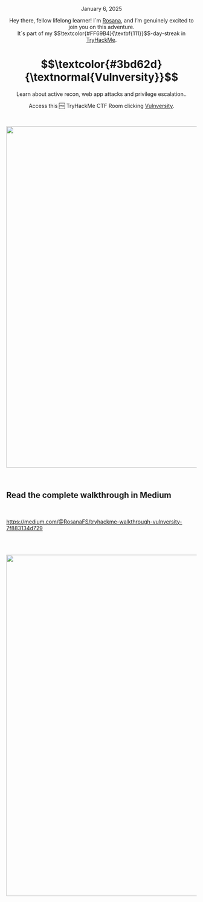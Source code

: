 <p align="center">January 6, 2025</p>
<p align="center">Hey there, fellow lifelong learner! I´m <a href="https://www.linkedin.com/in/rosanafssantos/">Rosana</a>, and I’m genuinely excited to join you on this adventure.<br>
It´s part of my $$\textcolor{#FF69B4}{\textbf{111}}$$-day-streak in  <a href="https://tryhackme.com/">TryHackMe</a>.</p>

<h1 align="center">
  $$\textcolor{#3bd62d}{\textnormal{Vulnversity}}$$
</h1>
<p align="center">Learn about active recon, web app attacks and privilege escalation..</p>
<p align="center">Access this 🆓 TryHackMe CTF Room clicking <a href="https://tryhackme.com/r/room/vulnversity">Vulnversity</a>.</p><br>
<p align="center">
  <img width="900px" src="https://github.com/user-attachments/assets/e8e2c5d7-4a25-4cc7-95b2-f1ffd0846bae">
</p>

<br>

<h2>Read the complete walkthrough in Medium</h2>
<br>

https://medium.com/@RosanaFS/tryhackme-walkthrough-vulnversity-7f883134d729

<br>
<br>


<p align="center">
  <img width="900px" src="https://github.com/user-attachments/assets/c1312b29-9476-4ae2-bd6a-6d47ab1a00bd">
</p>

